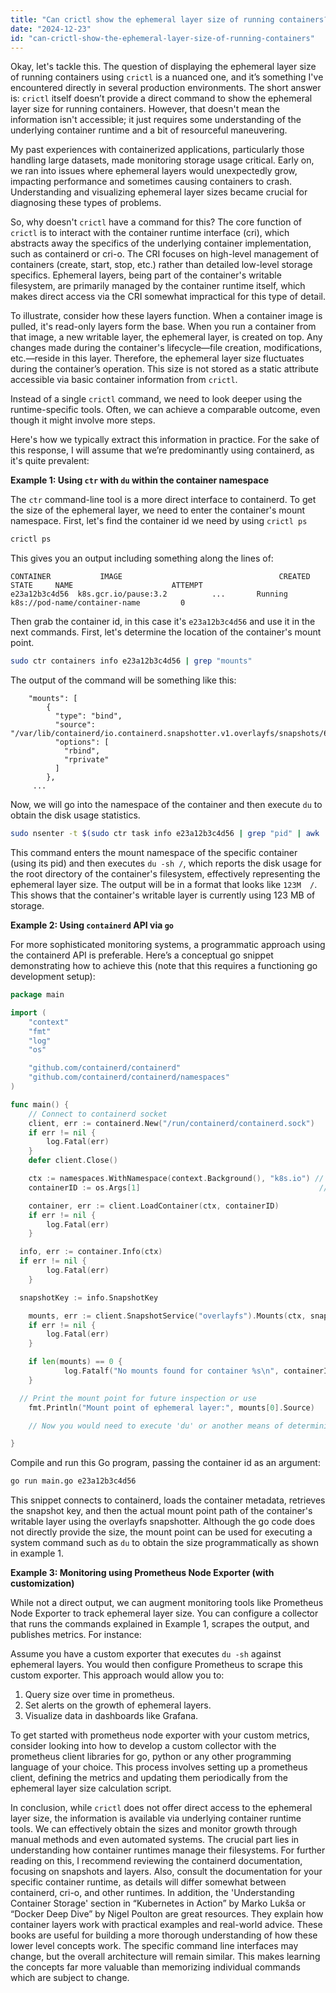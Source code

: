 ```yaml
---
title: "Can crictl show the ephemeral layer size of running containers?"
date: "2024-12-23"
id: "can-crictl-show-the-ephemeral-layer-size-of-running-containers"
---
```


Okay, let's tackle this. The question of displaying the ephemeral layer size of running containers using `crictl` is a nuanced one, and it’s something I've encountered directly in several production environments. The short answer is: `crictl` itself doesn’t provide a direct command to show the ephemeral layer size for running containers. However, that doesn't mean the information isn't accessible; it just requires some understanding of the underlying container runtime and a bit of resourceful maneuvering.

My past experiences with containerized applications, particularly those handling large datasets, made monitoring storage usage critical. Early on, we ran into issues where ephemeral layers would unexpectedly grow, impacting performance and sometimes causing containers to crash. Understanding and visualizing ephemeral layer sizes became crucial for diagnosing these types of problems.

So, why doesn't `crictl` have a command for this? The core function of `crictl` is to interact with the container runtime interface (cri), which abstracts away the specifics of the underlying container implementation, such as containerd or cri-o. The CRI focuses on high-level management of containers (create, start, stop, etc.) rather than detailed low-level storage specifics. Ephemeral layers, being part of the container's writable filesystem, are primarily managed by the container runtime itself, which makes direct access via the CRI somewhat impractical for this type of detail.

To illustrate, consider how these layers function. When a container image is pulled, it's read-only layers form the base. When you run a container from that image, a new writable layer, the ephemeral layer, is created on top. Any changes made during the container's lifecycle—file creation, modifications, etc.—reside in this layer. Therefore, the ephemeral layer size fluctuates during the container’s operation. This size is not stored as a static attribute accessible via basic container information from `crictl`.

Instead of a single `crictl` command, we need to look deeper using the runtime-specific tools. Often, we can achieve a comparable outcome, even though it might involve more steps.

Here's how we typically extract this information in practice. For the sake of this response, I will assume that we’re predominantly using containerd, as it's quite prevalent:

**Example 1: Using `ctr` with `du` within the container namespace**

The `ctr` command-line tool is a more direct interface to containerd. To get the size of the ephemeral layer, we need to enter the container's mount namespace. First, let's find the container id we need by using `crictl ps`

```bash
crictl ps
```
This gives you an output including something along the lines of:

```
CONTAINER           IMAGE                                   CREATED         STATE     NAME                      ATTEMPT
e23a12b3c4d56  k8s.gcr.io/pause:3.2          ...       Running   k8s://pod-name/container-name         0
```
Then grab the container id, in this case it's `e23a12b3c4d56` and use it in the next commands. First, let's determine the location of the container's mount point.

```bash
sudo ctr containers info e23a12b3c4d56 | grep "mounts"
```

The output of the command will be something like this:

```
    "mounts": [
        {
          "type": "bind",
          "source": "/var/lib/containerd/io.containerd.snapshotter.v1.overlayfs/snapshots/63/fs",
          "options": [
            "rbind",
            "rprivate"
          ]
        },
     ...
```

Now, we will go into the namespace of the container and then execute `du` to obtain the disk usage statistics.

```bash
sudo nsenter -t $(sudo ctr task info e23a12b3c4d56 | grep "pid" | awk '{print $2}') -m du -sh /
```

This command enters the mount namespace of the specific container (using its pid) and then executes `du -sh /`, which reports the disk usage for the root directory of the container's filesystem, effectively representing the ephemeral layer size. The output will be in a format that looks like `123M  /`. This shows that the container's writable layer is currently using 123 MB of storage.

**Example 2: Using `containerd` API via `go`**

For more sophisticated monitoring systems, a programmatic approach using the containerd API is preferable. Here’s a conceptual go snippet demonstrating how to achieve this (note that this requires a functioning go development setup):

```go
package main

import (
	"context"
	"fmt"
	"log"
	"os"

	"github.com/containerd/containerd"
	"github.com/containerd/containerd/namespaces"
)

func main() {
	// Connect to containerd socket
	client, err := containerd.New("/run/containerd/containerd.sock")
	if err != nil {
		log.Fatal(err)
	}
	defer client.Close()

	ctx := namespaces.WithNamespace(context.Background(), "k8s.io") // Assumes kubernetes namespace
	containerID := os.Args[1]                                        // Container ID as argument

	container, err := client.LoadContainer(ctx, containerID)
	if err != nil {
		log.Fatal(err)
	}

  info, err := container.Info(ctx)
  if err != nil {
		log.Fatal(err)
	}

  snapshotKey := info.SnapshotKey

	mounts, err := client.SnapshotService("overlayfs").Mounts(ctx, snapshotKey)
	if err != nil {
		log.Fatal(err)
	}

	if len(mounts) == 0 {
			log.Fatalf("No mounts found for container %s\n", containerID)
	}

  // Print the mount point for future inspection or use
	fmt.Println("Mount point of ephemeral layer:", mounts[0].Source)

	// Now you would need to execute 'du' or another means of determining disk usage, programmatically, leveraging mounts[0].Source

}
```

Compile and run this Go program, passing the container id as an argument:

```bash
go run main.go e23a12b3c4d56
```
This snippet connects to containerd, loads the container metadata, retrieves the snapshot key, and then the actual mount point path of the container's writable layer using the overlayfs snapshotter. Although the go code does not directly provide the size, the mount point can be used for executing a system command such as `du` to obtain the size programmatically as shown in example 1.

**Example 3: Monitoring using Prometheus Node Exporter (with customization)**

While not a direct output, we can augment monitoring tools like Prometheus Node Exporter to track ephemeral layer size. You can configure a collector that runs the commands explained in Example 1, scrapes the output, and publishes metrics. For instance:

Assume you have a custom exporter that executes `du -sh` against ephemeral layers. You would then configure Prometheus to scrape this custom exporter. This approach would allow you to:

1.  Query size over time in prometheus.
2.  Set alerts on the growth of ephemeral layers.
3.  Visualize data in dashboards like Grafana.

To get started with prometheus node exporter with your custom metrics, consider looking into how to develop a custom collector with the prometheus client libraries for go, python or any other programming language of your choice. This process involves setting up a prometheus client, defining the metrics and updating them periodically from the ephemeral layer size calculation script.

In conclusion, while `crictl` does not offer direct access to the ephemeral layer size, the information is available via underlying container runtime tools. We can effectively obtain the sizes and monitor growth through manual methods and even automated systems. The crucial part lies in understanding how container runtimes manage their filesystems. For further reading on this, I recommend reviewing the containerd documentation, focusing on snapshots and layers. Also, consult the documentation for your specific container runtime, as details will differ somewhat between containerd, cri-o, and other runtimes. In addition, the 'Understanding Container Storage' section in “Kubernetes in Action” by Marko Lukša or “Docker Deep Dive” by Nigel Poulton are great resources. They explain how container layers work with practical examples and real-world advice. These books are useful for building a more thorough understanding of how these lower level concepts work. The specific command line interfaces may change, but the overall architecture will remain similar. This makes learning the concepts far more valuable than memorizing individual commands which are subject to change.
